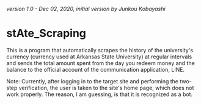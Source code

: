 *version 1.0 - Dec 02, 2020, initial version by Junkou Kobayashi* 

# stAte_Scraping
This is a program that automatically scrapes the history of the university's currency (currency used at Arkansas State University) at regular intervals and sends the total amount spent from the day you redeem money and the balance to the official account of the communication application, LINE.

Note:
Currently, after logging in to the target site and performing the two-step verification, the user is taken to the site's home page, which does not work properly. The reason, I am guessing, is that it is recognized as a bot.
